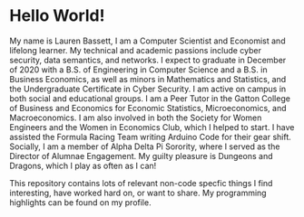 # Hello World! 
My name is Lauren Bassett, I am a Computer Scientist and Economist and lifelong learner. My technical and academic passions include cyber security, data semantics, and networks. I expect to graduate in December of 2020 with a B.S. of Engineering in Computer Science and a B.S. in Business Economics, as well as minors in Mathematics and Statistics, and the Undergraduate Certificate in Cyber Security. I am active on campus in both social and educational groups. I am a Peer Tutor in the Gatton College of Business and Economics for Economic Statistics, Microeconomics, and Macroeconomics. I am also involved in both the Society for Women Engineers and the Women in Economics Club, which I helped to start. I have assisted the Formula Racing Team writing Arduino Code for their gear shift. Socially, I am a member of Alpha Delta Pi Sorority, where I served as the Director of Alumnae Engagement. My guilty pleasure is Dungeons and Dragons, which I play as often as I can! 

This repository contains lots of relevant non-code specfic things I find interesting, have worked hard on, or want to share. My programming highlights can be found on my profile. 

